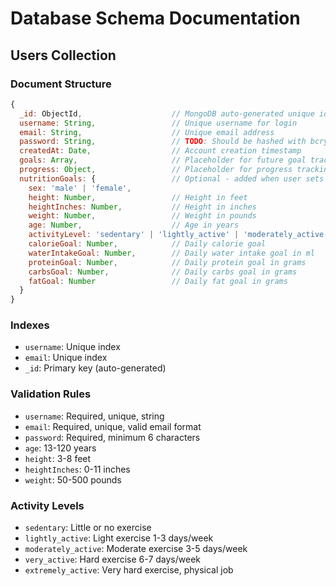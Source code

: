 # Database Schema Documentation

## Users Collection

### Document Structure

```javascript
{
  _id: ObjectId,                    // MongoDB auto-generated unique identifier
  username: String,                 // Unique username for login
  email: String,                    // Unique email address
  password: String,                 // TODO: Should be hashed with bcrypt
  createdAt: Date,                  // Account creation timestamp
  goals: Array,                     // Placeholder for future goal tracking
  progress: Object,                 // Placeholder for progress tracking
  nutritionGoals: {                 // Optional - added when user sets nutrition goals
    sex: 'male' | 'female',
    height: Number,                 // Height in feet
    heightInches: Number,           // Height in inches
    weight: Number,                 // Weight in pounds
    age: Number,                    // Age in years
    activityLevel: 'sedentary' | 'lightly_active' | 'moderately_active' | 'very_active' | 'extremely_active',
    calorieGoal: Number,            // Daily calorie goal
    waterIntakeGoal: Number,        // Daily water intake goal in ml
    proteinGoal: Number,            // Daily protein goal in grams
    carbsGoal: Number,              // Daily carbs goal in grams
    fatGoal: Number                 // Daily fat goal in grams
  }
}
```

### Indexes

- `username`: Unique index
- `email`: Unique index
- `_id`: Primary key (auto-generated)

### Validation Rules

- `username`: Required, unique, string
- `email`: Required, unique, valid email format
- `password`: Required, minimum 6 characters
- `age`: 13-120 years
- `height`: 3-8 feet
- `heightInches`: 0-11 inches
- `weight`: 50-500 pounds

### Activity Levels

- `sedentary`: Little or no exercise
- `lightly_active`: Light exercise 1-3 days/week
- `moderately_active`: Moderate exercise 3-5 days/week
- `very_active`: Hard exercise 6-7 days/week
- `extremely_active`: Very hard exercise, physical job
